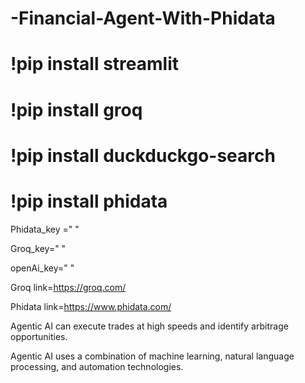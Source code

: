 # -Financial-Agent-With-Phidata

# !pip install streamlit
# !pip install groq
# !pip install duckduckgo-search
# !pip install phidata

Phidata_key =" "

Groq_key=" "

openAi_key=" "

Groq link=https://groq.com/

Phidata link=https://www.phidata.com/

Agentic AI can execute trades at high speeds and identify arbitrage opportunities. 

Agentic AI uses a combination of machine learning, natural language processing, and automation technologies. 
